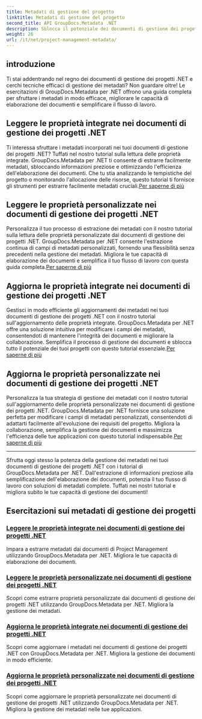 ```yaml
---
title: Metadati di gestione del progetto
linktitle: Metadati di gestione del progetto
second_title: API GroupDocs.Metadata .NET
description: Sblocca il potenziale dei documenti di gestione dei progetti .NET con i tutorial GroupDocs.Metadata per .NET. Estrai, aggiorna e gestisci i metadati senza sforzo.
weight: 26
url: /it/net/project-management-metadata/
---
```


## introduzione

Ti stai addentrando nel regno dei documenti di gestione dei progetti .NET e cerchi tecniche efficaci di gestione dei metadati? Non guardare oltre! Le esercitazioni di GroupDocs.Metadata per .NET offrono una guida completa per sfruttare i metadati in modo efficace, migliorare le capacità di elaborazione dei documenti e semplificare il flusso di lavoro.

## Leggere le proprietà integrate nei documenti di gestione dei progetti .NET

 Ti interessa sfruttare i metadati incorporati nei tuoi documenti di gestione dei progetti .NET? Tuffati nel nostro tutorial sulla lettura delle proprietà integrate. GroupDocs.Metadata per .NET ti consente di estrarre facilmente metadati, sbloccando informazioni preziose e ottimizzando l'efficienza dell'elaborazione dei documenti. Che tu stia analizzando le tempistiche del progetto o monitorando l'allocazione delle risorse, questo tutorial ti fornisce gli strumenti per estrarre facilmente metadati cruciali.[Per saperne di più](./read-built-in-properties-project-management-documents/)

## Leggere le proprietà personalizzate nei documenti di gestione dei progetti .NET

 Personalizza il tuo processo di estrazione dei metadati con il nostro tutorial sulla lettura delle proprietà personalizzate dai documenti di gestione dei progetti .NET. GroupDocs.Metadata per .NET consente l'estrazione continua di campi di metadati personalizzati, fornendo una flessibilità senza precedenti nella gestione dei metadati. Migliora le tue capacità di elaborazione dei documenti e semplifica il tuo flusso di lavoro con questa guida completa.[Per saperne di più](./read-custom-properties-project-management-documents/)

## Aggiorna le proprietà integrate nei documenti di gestione dei progetti .NET

 Gestisci in modo efficiente gli aggiornamenti dei metadati nei tuoi documenti di gestione dei progetti .NET con il nostro tutorial sull'aggiornamento delle proprietà integrate. GroupDocs.Metadata per .NET offre una soluzione intuitiva per modificare i campi dei metadati, consentendoti di mantenere l'integrità dei documenti e migliorare la collaborazione. Semplifica il processo di gestione dei documenti e sblocca tutto il potenziale dei tuoi progetti con questo tutorial essenziale.[Per saperne di più](./update-built-in-properties-project-management-documents/)

## Aggiorna le proprietà personalizzate nei documenti di gestione dei progetti .NET

Personalizza la tua strategia di gestione dei metadati con il nostro tutorial sull'aggiornamento delle proprietà personalizzate nei documenti di gestione dei progetti .NET. GroupDocs.Metadata per .NET fornisce una soluzione perfetta per modificare i campi di metadati personalizzati, consentendoti di adattarti facilmente all'evoluzione dei requisiti del progetto. Migliora la collaborazione, semplifica la gestione dei documenti e massimizza l'efficienza delle tue applicazioni con questo tutorial indispensabile.[Per saperne di più](./update-custom-properties-project-management-documents/)

----

Sfrutta oggi stesso la potenza della gestione dei metadati nei tuoi documenti di gestione dei progetti .NET con i tutorial di GroupDocs.Metadata per .NET. Dall'estrazione di informazioni preziose alla semplificazione dell'elaborazione dei documenti, potenzia il tuo flusso di lavoro con soluzioni di metadati complete. Tuffati nei nostri tutorial e migliora subito le tue capacità di gestione dei documenti!
## Esercitazioni sui metadati di gestione dei progetti
### [Leggere le proprietà integrate nei documenti di gestione dei progetti .NET](./read-built-in-properties-project-management-documents/)
Impara a estrarre metadati dai documenti di Project Management utilizzando GroupDocs.Metadata per .NET. Migliora le tue capacità di elaborazione dei documenti.
### [Leggere le proprietà personalizzate nei documenti di gestione dei progetti .NET](./read-custom-properties-project-management-documents/)
Scopri come estrarre proprietà personalizzate dai documenti di gestione dei progetti .NET utilizzando GroupDocs.Metadata per .NET. Migliora la gestione dei metadati.
### [Aggiorna le proprietà integrate nei documenti di gestione dei progetti .NET](./update-built-in-properties-project-management-documents/)
Scopri come aggiornare i metadati nei documenti di gestione dei progetti .NET con GroupDocs.Metadata per .NET. Migliora la gestione dei documenti in modo efficiente.
### [Aggiorna le proprietà personalizzate nei documenti di gestione dei progetti .NET](./update-custom-properties-project-management-documents/)
Scopri come aggiornare le proprietà personalizzate nei documenti di gestione dei progetti .NET utilizzando GroupDocs.Metadata per .NET. Migliora la gestione dei metadati nelle tue applicazioni.